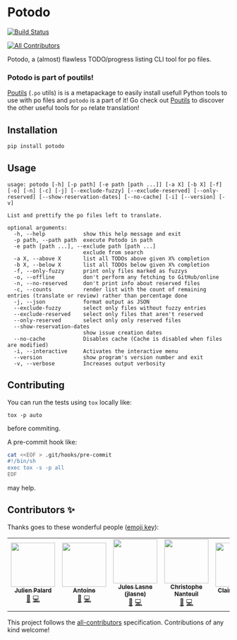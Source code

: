 # Potodo
[![Build Status](https://travis-ci.com/Seluj78/Potodo.svg?branch=master)](https://travis-ci.com/Seluj78/Potodo)
<!-- ALL-CONTRIBUTORS-BADGE:START - Do not remove or modify this section -->
[![All Contributors](https://img.shields.io/badge/all_contributors-5-orange.svg?style=flat-square)](#contributors-)
<!-- ALL-CONTRIBUTORS-BADGE:END -->
Potodo, a (almost) flawless TODO/progress listing CLI tool for po files.

### Potodo is part of poutils!

[Poutils](https://pypi.org/project/poutils) (`.po` utils) is is a metapackage to easily install usefull Python tools to use with po files
and `potodo` is a part of it! Go check out [Poutils](https://pypi.org/project/poutils) to discover the other useful tools for `po` relate translation!

## Installation

```bash
pip install potodo
```

## Usage

```
usage: potodo [-h] [-p path] [-e path [path ...]] [-a X] [-b X] [-f] [-o] [-n] [-c] [-j] [--exclude-fuzzy] [--exclude-reserved] [--only-reserved] [--show-reservation-dates] [--no-cache] [-i] [--version] [-v]

List and prettify the po files left to translate.

optional arguments:
  -h, --help            show this help message and exit
  -p path, --path path  execute Potodo in path
  -e path [path ...], --exclude path [path ...]
                        exclude from search
  -a X, --above X       list all TODOs above given X% completion
  -b X, --below X       list all TODOs below given X% completion
  -f, --only-fuzzy      print only files marked as fuzzys
  -o, --offline         don't perform any fetching to GitHub/online
  -n, --no-reserved     don't print info about reserved files
  -c, --counts          render list with the count of remaining entries (translate or review) rather than percentage done
  -j, --json            format output as JSON
  --exclude-fuzzy       select only files without fuzzy entries
  --exclude-reserved    select only files that aren't reserved
  --only-reserved       select only only reserved files
  --show-reservation-dates
                        show issue creation dates
  --no-cache            Disables cache (Cache is disabled when files are modified)
  -i, --interactive     Activates the interactive menu
  --version             show program's version number and exit
  -v, --verbose         Increases output verbosity
```

## Contributing

You can run the tests using `tox` locally like:

    tox -p auto

before commiting.

A pre-commit hook like:
```sh
cat <<EOF > .git/hooks/pre-commit
#!/bin/sh
exec tox -s -p all
EOF
```
may help.

## Contributors ✨

Thanks goes to these wonderful people ([emoji key](https://allcontributors.org/docs/en/emoji-key)):

<!-- ALL-CONTRIBUTORS-LIST:START - Do not remove or modify this section -->
<!-- prettier-ignore-start -->
<!-- markdownlint-disable -->
<table>
  <tr>
    <td align="center"><a href="https://mdk.fr"><img src="https://avatars2.githubusercontent.com/u/239510?v=4" width="100px;" alt=""/><br /><sub><b>Julien Palard</b></sub></a><br /><a href="https://github.com/Seluj78/Potodo/pulls?q=is%3Apr+reviewed-by%3AJulienPalard" title="Reviewed Pull Requests">👀</a> <a href="https://github.com/Seluj78/Potodo/commits?author=JulienPalard" title="Code">💻</a></td>
    <td align="center"><a href="https://github.com/awecx"><img src="https://avatars1.githubusercontent.com/u/43954001?v=4" width="100px;" alt=""/><br /><sub><b>Antoine</b></sub></a><br /><a href="https://github.com/Seluj78/Potodo/pulls?q=is%3Apr+reviewed-by%3Aawecx" title="Reviewed Pull Requests">👀</a> <a href="https://github.com/Seluj78/Potodo/commits?author=awecx" title="Code">💻</a></td>
    <td align="center"><a href="https://juleslasne.com"><img src="https://avatars0.githubusercontent.com/u/4641317?v=4" width="100px;" alt=""/><br /><sub><b>Jules Lasne (jlasne)</b></sub></a><br /><a href="https://github.com/Seluj78/Potodo/pulls?q=is%3Apr+reviewed-by%3ASeluj78" title="Reviewed Pull Requests">👀</a> <a href="https://github.com/Seluj78/Potodo/commits?author=Seluj78" title="Code">💻</a></td>
    <td align="center"><a href="https://github.com/christopheNan"><img src="https://avatars2.githubusercontent.com/u/35002064?v=4" width="100px;" alt=""/><br /><sub><b>Christophe Nanteuil</b></sub></a><br /><a href="https://github.com/Seluj78/Potodo/pulls?q=is%3Apr+reviewed-by%3AchristopheNan" title="Reviewed Pull Requests">👀</a> <a href="https://github.com/Seluj78/Potodo/commits?author=christopheNan" title="Code">💻</a></td>
    <td align="center"><a href="https://github.com/grenoya"><img src="https://avatars3.githubusercontent.com/u/996321?v=4" width="100px;" alt=""/><br /><sub><b>Claire Revillet</b></sub></a><br /><a href="https://github.com/Seluj78/Potodo/pulls?q=is%3Apr+reviewed-by%3Agrenoya" title="Reviewed Pull Requests">👀</a> <a href="https://github.com/Seluj78/Potodo/commits?author=grenoya" title="Code">💻</a></td>
  </tr>
</table>

<!-- markdownlint-enable -->
<!-- prettier-ignore-end -->
<!-- ALL-CONTRIBUTORS-LIST:END -->

This project follows the [all-contributors](https://github.com/all-contributors/all-contributors) specification. Contributions of any kind welcome!
